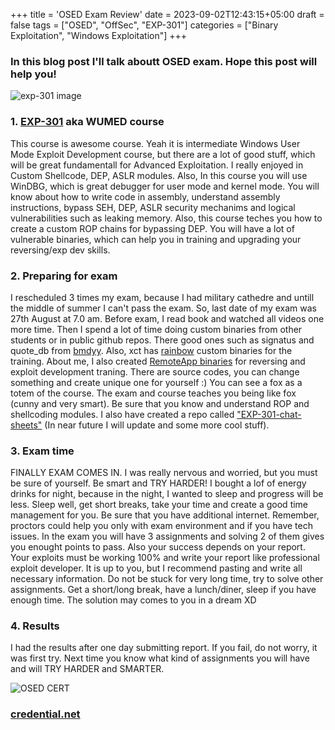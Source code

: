 +++
title = 'OSED Exam Review'
date = 2023-09-02T12:43:15+05:00
draft = false
tags = ["OSED", "OffSec", "EXP-301"]
categories = ["Binary Exploitation", "Windows Exploitation"]
+++

### In this blog post I'll talk aboutt OSED exam. Hope this post will help you!
![exp-301 image](/img/WUMED-1200x630-social.jpg)

### 1. [EXP-301](https://www.offsec.com/courses/exp-301/) aka WUMED course

This course is awesome course. Yeah it is intermediate Windows User Mode Exploit Development course, but there are a lot of good stuff, which will be great fundamentall for Advanced Exploitation. I really enjoyed in Custom Shellcode, DEP, ASLR modules. Also, In this course you will use WinDBG, which is great debugger for user mode and kernel mode. You will know about how to write code in assembly, understand assembly instructions, bypass SEH, DEP, ASLR security mechanims and logical vulnerabilities such as leaking memory. Also, this course teches you how to create a custom ROP chains for bypassing DEP. You will have a lot of vulnerable binaries, which can help you in training and upgrading your reversing/exp dev skills.

### 2. Preparing for exam

I rescheduled 3 times my exam, because I had military cathedre and untill the middle of summer I can't pass the exam. So, last date of my exam was 27th August at 7.0 am. Before exam, I read book and watched all videos one more time. Then I spend a lot of time doing custom binaries from other students or in public github repos. There good ones such as signatus and quote_db from [bmdyy](https://github.com/bmdyy). Also, xct has [rainbow](https://github.com/xct/vulnbins) custom  binaries for the training. About me, I also created [RemoteApp binaries](https://github.com/Sh3lldon/RemoteApp/tree/main/RemoteApps) for reversing and exploit development traning. There are source codes, you can change something and create unique one for yourself :) You can see a fox as a totem of the course. The exam and course teaches you being like fox (cunny and very smart). Be sure that you know and understand ROP and shellcoding modules. I also have created a repo called ["EXP-301-chat-sheets"](https://github.com/Sh3lldon/EXP-301-cheat-sheets) (In near future I will update and some more cool stuff).

### 3. Exam time

FINALLY EXAM COMES IN. I was really nervous and worried, but you must be sure of yourself. Be smart and TRY HARDER!
I bought a lof of energy drinks for night, because in the night, I wanted to sleep and progress will be less. Sleep well, get short breaks, take your time and create a good time management for you. Be sure that you have additional internet. Remember, proctors could help you only with exam environment and if you have tech issues. In the exam you will have 3 assignments and solving 2 of them gives you enought points to pass. Also your success depends on your report. Your exploits must be working 100% and write your report like professional exploit developer. It is up to you, but I recommend pasting and write all necessary information. Do not be stuck for very long time, try to solve other assignments. Get a short/long break, have a lunch/diner, sleep if you have enough time. The solution may comes to you in a dream XD

### 4. Results

I had the results after one day submitting report. If you fail, do not worry, it was first try. Next time you know what kind of assignments you will have and will TRY HARDER and SMARTER.

![OSED CERT](/img/792961_dfd1b3e735e44a159fa406f8080b5dd3~mv2.webp)

### [credential.net](https://www.credential.net/f1ba6582-5fc3-4e2a-a056-c2f2d96484e1#gs.4mn5mu)